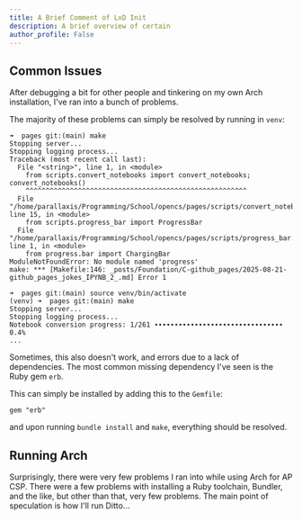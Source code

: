 ```yaml
---
title: A Brief Comment of LxD Init
description: A brief overview of certain
author_profile: False
---
```


## Common Issues

After debugging a bit for other people and tinkering on my own Arch installation, I've ran into a bunch of problems.

The majority of these problems can simply be resolved by running in `venv`:

```console
➜  pages git:(main) make
Stopping server...
Stopping logging process...
Traceback (most recent call last):
  File "<string>", line 1, in <module>
    from scripts.convert_notebooks import convert_notebooks; convert_notebooks()
    ^^^^^^^^^^^^^^^^^^^^^^^^^^^^^^^^^^^^^^^^^^^^^^^^^^^^^^^
  File "/home/parallaxis/Programming/School/opencs/pages/scripts/convert_notebooks.py", line 15, in <module>
    from scripts.progress_bar import ProgressBar
  File "/home/parallaxis/Programming/School/opencs/pages/scripts/progress_bar.py", line 1, in <module>
    from progress.bar import ChargingBar
ModuleNotFoundError: No module named 'progress'
make: *** [Makefile:146: _posts/Foundation/C-github_pages/2025-08-21-github_pages_jokes_IPYNB_2_.md] Error 1

➜  pages git:(main) source venv/bin/activate
(venv) ➜  pages git:(main) make
Stopping server...
Stopping logging process...
Notebook conversion progress: 1/261 ∙∙∙∙∙∙∙∙∙∙∙∙∙∙∙∙∙∙∙∙∙∙∙∙∙∙∙∙∙∙∙∙ 0.4% 
...
```

Sometimes, this also doesn't work, and errors due to a lack of dependencies. The most common missing dependency I've seen is the Ruby gem `erb`.

This can simply be installed by adding this to the `Gemfile`:
```
gem "erb"
```
and upon running `bundle install` and `make`, everything should be resolved.


## Running Arch
Surprisingly, there were very few problems I ran into while using Arch for AP CSP. There were a few problems with installing a Ruby toolchain, Bundler, and the like, but other than that, very few problems. The main point of speculation is how I'll run Ditto... 
